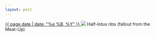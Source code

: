 ```yaml
---
layout: post
---
```


<p>
  <a href="/27">
    <time>{{ page.date | date: "%e %B, %Y" }}</time>
  </a>
  <a href="/27"><img src="{{ site.assets_url }}/27.jpg"/></a>
  <span>Half-lotus ribs (fallout from the Meat-Up)</span>
</p>
